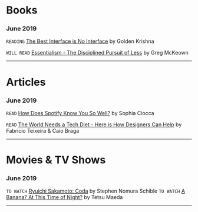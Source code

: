 # Books

### June 2019
`READING` [The Best Interface is No Interface](http://www.nointerface.com/book/) by Golden Krishna

`WILL READ` [Essentialism - The Disciplined Pursuit of Less](http://a.co/akwADM4) by Greg McKeown

---

# Articles

### June 2019

`READ` [How Does Spotify Know You So Well?](https://medium.com/s/story/spotifys-discover-weekly-how-machine-learning-finds-your-new-music-19a41ab76efe) by Sophia Ciocca 

`READ` [The World Needs a Tech Diet - Here is How Designers Can Help](https://essays.uxdesign.cc/tech-diet/?utm_source=densediscovery&utm_medium=email&utm_campaign=newsletter-issue-39) by Fabricio Teixeira & Caio Braga

---

# Movies & TV Shows

### June 2019
`TO WATCH` [Ryuichi Sakamoto: Coda](https://www.youtube.com/watch?v=Fl-pKw5n0mI) by Stephen Nomura Schible
`TO WATCH` [A Banana? At This Time of Night?](https://www.imdb.com/title/tt9010228/) by Tetsu Maeda

---


